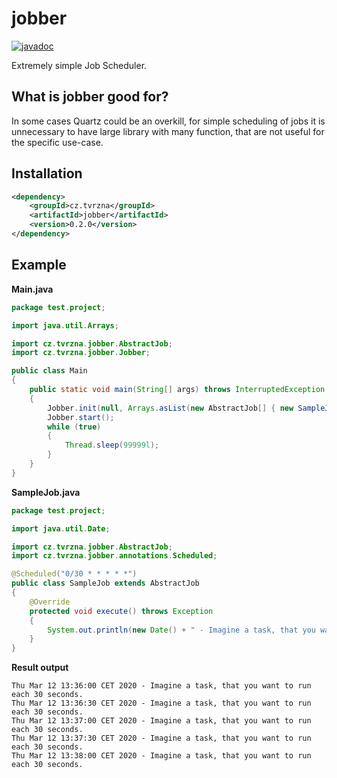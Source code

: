 # jobber
[![javadoc](https://javadoc.io/badge2/cz.tvrzna/jobber/0.2.0/javadoc.svg)](https://javadoc.io/doc/cz.tvrzna/jobber/0.2.0)

Extremely simple Job Scheduler.

## What is jobber good for?
In some cases Quartz could be an overkill, for simple scheduling of jobs it is unnecessary to have large library with many function, that are not useful for the specific use-case.

## Installation
```xml
<dependency>
    <groupId>cz.tvrzna</groupId>
    <artifactId>jobber</artifactId>
    <version>0.2.0</version>
</dependency>
```

## Example

__Main.java__

```java
package test.project;

import java.util.Arrays;

import cz.tvrzna.jobber.AbstractJob;
import cz.tvrzna.jobber.Jobber;

public class Main
{
	public static void main(String[] args) throws InterruptedException
	{
		Jobber.init(null, Arrays.asList(new AbstractJob[] { new SampleJob() }));
		Jobber.start();
		while (true)
		{
			Thread.sleep(99999l);
		}
	}
}
```

__SampleJob.java__

```java
package test.project;

import java.util.Date;

import cz.tvrzna.jobber.AbstractJob;
import cz.tvrzna.jobber.annotations.Scheduled;

@Scheduled("0/30 * * * * *")
public class SampleJob extends AbstractJob
{
	@Override
	protected void execute() throws Exception
	{
		System.out.println(new Date() + " - Imagine a task, that you want to run each 30 seconds.");
	}
}

```

__Result output__

```
Thu Mar 12 13:36:00 CET 2020 - Imagine a task, that you want to run each 30 seconds.
Thu Mar 12 13:36:30 CET 2020 - Imagine a task, that you want to run each 30 seconds.
Thu Mar 12 13:37:00 CET 2020 - Imagine a task, that you want to run each 30 seconds.
Thu Mar 12 13:37:30 CET 2020 - Imagine a task, that you want to run each 30 seconds.
Thu Mar 12 13:38:00 CET 2020 - Imagine a task, that you want to run each 30 seconds.
```